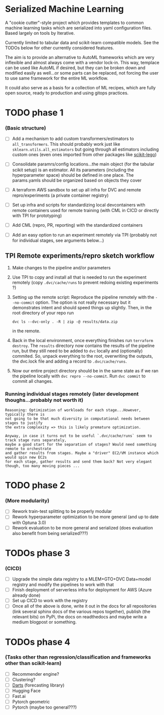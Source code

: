 # Serialized Machine Learning

A "cookie cutter"-style project which provides templates to common machine
learning tasks which are serialized into yaml configuration files. Based largely
on tools by Iterative.

Currently limited to tabular data and scikit-learn compatible models. See the TODOs below
for other currently considered features.

The aim is to provide an alternative to AutoML frameworks which are very inflexible
and almost always come with a vendor lock-in. This way, templace can be used like AutoML
if desired, but they can be broken down and modified easily as well...or some parts can be
replaced, not forcing the user to use same framework for the entire  ML workflow.

It could also serve as a basis for a collection of ML recipes,
which are fully open source, ready to production and using gitops practices.
# TODO phase 1
### (Basic structure)
- [ ]
    Add a mechanism to add custom transformers/estimators to `all_transformers`. This
    should probably work just like `sklearn.utils.all_estimators` but going through all
    estimators including custom ones (even ones imported from other packages like [scikit-lego](https://scikit-lego.readthedocs.io/en/latest/))
- [ ]
    Consolidate paramrs/config locations...the main object (for the tabular scikit setup) is an estimator.
    All its parameters (including the hyperparameter space) should be defined in one place. The params.yamls
    should be organized based on objects they cover

- [ ]
    A terraform AWS sandbox to set up all infra for DVC and remote repro/experiments
    (a private container registry)
- [ ]
    Set up infra and scripts for standardizing local devcontainers with remote
    containers used for remote training (with CML in CICD or directly with TPI for prototyping)
- [ ]
    Add CML (repro, PR, reporting) with the standardized containers
- [ ]
    Add an easy option to run an experiment remotely via TPI (probably not for
    individual stages, see arguments below...)

## TPI Remote experiments/repro sketch workflow
1.
    Make changes to the pipeline and/or parameters
2.
    Use TPI to copy and install all that is needed to run the experiment remotely
    (copy `.dvc/cache/runs` to prevent redoing existing experiments ?)
3.  Setting up the remote script:
    Reproduce the pipeline remotely with the `--no-commit` option. The option is not really
    necessary but it demonstrates intent and should speed things up slightly. Then,
    in the root directory of your repo run

    ```dvc ls --dvc-only . -R | zip -@ results/data.zip```

    in the remote.
4.
    Back in the local environment, once everything finishes run `terraform destroy`.
    The `results` directory now contains the results of the pipeline run, but they still
    need to be added to `dvc` locally and (optionally) commited. So, unpack everything to the root,
    overwriting the outputs, the dvc.lock file and adding a record to `.dvc/cache/runs`.
5.
    Now our entire project directory should be in the same state as if we ran the pipeline locally
    with `dvc repro --no-commit`. Run `dvc commit` to commit all changes.

### Running individual stages remotely (later development thoughs...probably not worth it)
    Reasoning: Optimization of workloads for each stage...However, typically there is
    not going to be that much diversity in computational needs between stages to justify
    the extra complexity => this is likely premature optimization.

    Anyway, in case it turns out to be useful `.dvc/cache/runs` seem to track stage runs separately,
    maybe a good start for the separation of stages? Would need something remote to orchestrate
    and gather results from stages. Maybe a "driver" EC2/VM instance which would spin new EC2s
    for each stage, gather results and send them back? Not very elegant though, too many moving pieces ...

# TODO phase 2
### (More modularity)
- [ ] Rework train-test splitting to be properly modular
- [ ] Rework hyperparameter optimization to be more general (and up to date with Optuna 3.0)
- [ ] Rework evaluation to be more general and serialized (does evaluation also benefit from being serialized???)

# TODOs phase 3
### (CICD)
- [ ]
    Upgrade the simple data registry to a MLEM+GTO+DVC Data+model registry and modify
    the pipelines to work with that
- [ ]
    Finish deployment of serverless infra for deployment for AWS (Azure already done)
- [ ]
    Set up CICD to work with the registry
- [ ]
    Once all of the above is done, write it out in the docs for all repositories
    (link several sphinx docs of the various repos together), publish (the relevant bits)
    on PyPi, the docs on readthedocs and maybe write a medium blogpost or something.

# TODOs phase 4
### (Tasks other than regression/classification and frameworks other than scikit-learn)
- [ ] Recommender engine?
- [ ] Clustering?
- [ ] [Darts](https://github.com/unit8co/darts) (forecasting library)
- [ ] Hugging Face
- [ ] Fast.ai
- [ ] Pytorch geometric
- [ ] Pytorch (maybe too general???)
